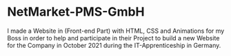 # NetMarket-PMS-GmbH
I made a Website in (Front-end Part) with HTML, CSS and Animations for my Boss in order to help and participate in their Project to build a new Website for the Company in October 2021 during the IT-Apprenticeship in Germany.
